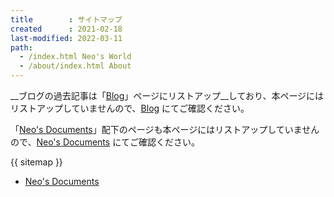 ```yaml
---
title        : サイトマップ
created      : 2021-02-18
last-modified: 2022-03-11
path:
  - /index.html Neo's World
  - /about/index.html About
---
```


__ブログの過去記事は「[Blog](/blog/index.html)」ページにリストアップ__しており、本ページにはリストアップしていませんので、[Blog](/blog/index.html) にてご確認ください。

「[Neo's Documents](/documents/index.html)」配下のページも本ページにはリストアップしていませんので、[Neo's Documents](/documents/index.html) にてご確認ください。

{{ sitemap }}

- [Neo's Documents](/documents/index.html)
